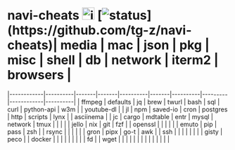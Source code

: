 # navi-cheats <img src="https://user-images.githubusercontent.com/3226564/65362934-b4432500-dbdf-11e9-8f75-815fbc5cbf8f.png" alt="icon" height="28px"/> [![status](https://travis-ci.com/tg-z/navi-cheats.svg?)](https://github.com/tg-z/navi-cheats)| media      | mac      | json  | pkg   | misc     | shell | db       | network | iterm2     | browsers |
|------------|----------|-------|-------|----------|-------|----------|---------|------------|----------|
| ffmpeg     | defaults | jq    | brew  | twurl    | bash  | sql      | curl    | python-api | w3m      |
| youtube-dl |          | jl    | npm   | saved-io | cron  | postgres | http    | scripts    | lynx     |
| asciinema  |          | jc    | cargo | mdtable  | entr  | mysql    | network | tmux       |          |
|            |          | jello | nix   | git      | fzf   |          | openssl |            |          |
|            |          | emuto | pip   | pass     | zsh   |          | rsync   |            |          |
|            |          | gron  | pipx  | go-t     | awk   |          | ssh     |            |          |
|            |          |       |       | gisty    | peco  |          | docker  |            |          |
|            |          |       |       |          | fd    |          | wget    |            |          |
|            |          |       |       |          |       |          |         |            |          |
